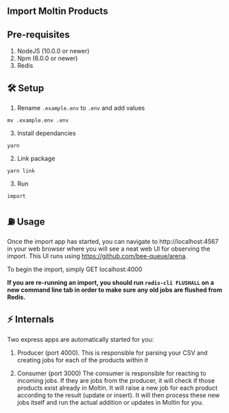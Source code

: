 ## Import Moltin Products

## Pre-requisites
1. NodeJS (10.0.0 or newer)
2. Npm (6.0.0 or newer)
3. Redis

## 🛠 Setup
1. Rename `.example.env` to `.env` and add values
```
mv .example.env .env
```

3. Install dependancies
```
yarn
```

2. Link package
```
yarn link
```

3. Run
```
import
```

## ⛽️ Usage
Once the import app has started, you can navigate to http://localhost:4567 in your web browser where you will see a neat web UI for observing the import. This UI runs using https://github.com/bee-queue/arena.

To begin the import, simply GET localhost:4000

**If you are re-running an import, you should run `redis-cli FLUSHALL` on a new command line tab in order to  make sure any old jobs are flushed from Redis.**

## ⚡️ Internals
Two express apps are automatically started for you:

1. Producer (port 4000).
This is responsible for parsing your CSV and creating jobs for each of the products within it

2. Consumer (port 3000)
The consumer is responsible for reacting to incoming jobs. If they are jobs from the producer, it will check if those products exist already in Moltin. It will raise a new job for each product according to the result (update or insert). It will then process these new jobs itself and run the actual addition or updates in Moltin for you.